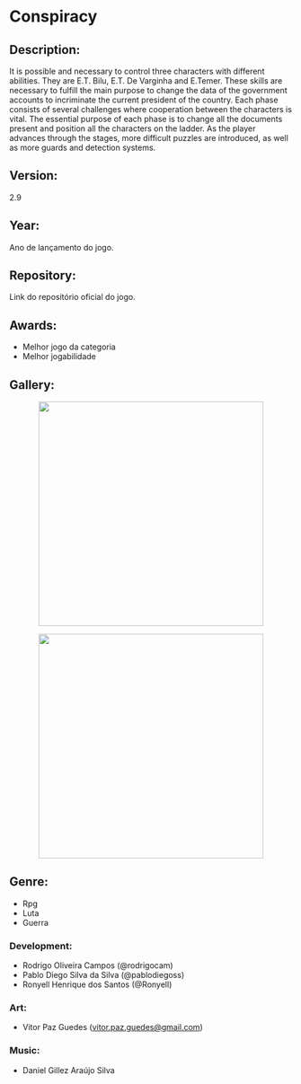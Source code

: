 # Conspiracy

## Description:
  It is possible and necessary to control three characters with different abilities. They are E.T. Bilu, E.T. De Varginha and E.Temer. These skills are necessary to fulfill the main purpose to change the data of the government accounts to incriminate the current president of the country. Each phase consists of several challenges where cooperation between the characters is vital. The essential purpose of each phase is to change all the documents present and position all the characters on the ladder. As the player advances through the stages, more difficult puzzles are introduced, as well as more guards and detection systems.
  
## Version:
  2.9

## Year:
   Ano de lançamento do jogo.

## Repository:
   Link do repositório oficial do jogo.

## Awards:
   - Melhor jogo da categoria
   - Melhor jogabilidade

## Gallery:
   <p align="center"><img width="400"src="https://raw.githubusercontent.com/wiki/IJE-Valhalla/Conspiracy/image/key_down.png"></p>
   <p align="center"><img width="400"src="https://raw.githubusercontent.com/wiki/IJE-Valhalla/Conspiracy/image/key_one.png"></p>

## Genre:
   - Rpg
   - Luta
   - Guerra

### Development:
   - Rodrigo Oliveira Campos (@rodrigocam)
   - Pablo Diego Silva da Silva (@pablodiegoss)
   - Ronyell Henrique dos Santos (@Ronyell)

### Art:
   - Vitor Paz Guedes (vitor.paz.guedes@gmail.com)
 
### Music:
   - Daniel Gillez Araújo Silva
